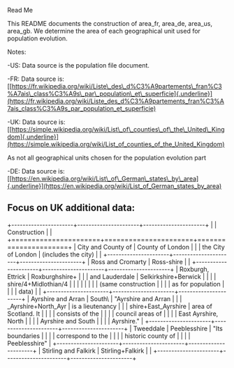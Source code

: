 Read Me

This README documents the construction of area\_fr, area\_de, area\_us,
area\_gb. We determine the area of each geographical unit used for
population evolution.

Notes:

-US: Data source is the population file document.

-FR: Data source is:
[[https://fr.wikipedia.org/wiki/Liste\_des\_d%C3%A9partements\_fran%C3%A7ais\_class%C3%A9s\_par\_population\_et\_superficie]{.underline}](https://fr.wikipedia.org/wiki/Liste_des_d%C3%A9partements_fran%C3%A7ais_class%C3%A9s_par_population_et_superficie)

-UK: Data source is:
[[https://simple.wikipedia.org/wiki/List\_of\_counties\_of\_the\_United\_Kingdom]{.underline}](https://simple.wikipedia.org/wiki/List_of_counties_of_the_United_Kingdom)

As not all geographical units chosen for the population evolution part

-DE: Data source
is:[[https://en.wikipedia.org/wiki/List\_of\_German\_states\_by\_area]{.underline}](https://en.wikipedia.org/wiki/List_of_German_states_by_area)

Focus on UK additional data:
----------------------------

+----------------------+----------------------+----------------------+
|                      | Construction         |                      |
+======================+======================+======================+
| City and County of   | County of London     |                      |
| the City of London   | (includes the city)  |                      |
+----------------------+----------------------+----------------------+
| Ross and Cromarty    | Ross-shire           |                      |
+----------------------+----------------------+----------------------+
| Roxburgh, Ettrick    | Roxburghshire+       |                      |
| and Lauderdale       | Selkirkshire+Berwick |                      |
|                      | shire/4+Midlothian/4 |                      |
|                      |                      |                      |
|                      | (same construction   |                      |
|                      | as for population    |                      |
|                      | data)                |                      |
+----------------------+----------------------+----------------------+
| Ayrshire and Arran   | South\               | "Ayrshire and Arran  |
|                      | _Ayrshire+North\_Ayr | is a lieutenancy     |
|                      | shire+East\_Ayrshire | area of Scotland. It |
|                      |                      | consists of the      |
|                      |                      | council areas of     |
|                      |                      | East Ayrshire, North |
|                      |                      | Ayrshire and South   |
|                      |                      | Ayrshire."           |
+----------------------+----------------------+----------------------+
| Tweeddale            | Peeblesshire         | "Its boundaries      |
|                      |                      | correspond to the    |
|                      |                      | historic county of   |
|                      |                      | Peeblesshire"        |
+----------------------+----------------------+----------------------+
| Stirling and Falkirk | Stirling+Falkirk     |                      |
+----------------------+----------------------+----------------------+
